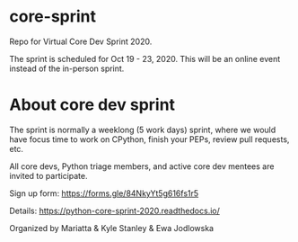# core-sprint

Repo for Virtual Core Dev Sprint 2020.

The sprint is scheduled for Oct 19 - 23, 2020. This will be an online event instead of the in-person sprint.

# About core dev sprint

The sprint is normally a weeklong (5 work days) sprint, where we would have focus time to
work on CPython, finish your PEPs, review pull requests, etc.

All core devs, Python triage members, and active core dev mentees are invited to participate.

Sign up form:  https://forms.gle/84NkyYt5g616fs1r5

Details: https://python-core-sprint-2020.readthedocs.io/

Organized by Mariatta & Kyle Stanley & Ewa Jodlowska
